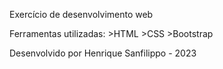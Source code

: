 Exercício de desenvolvimento web

Ferramentas utilizadas:
    >HTML
    >CSS
    >Bootstrap

Desenvolvido por Henrique Sanfilippo - 2023